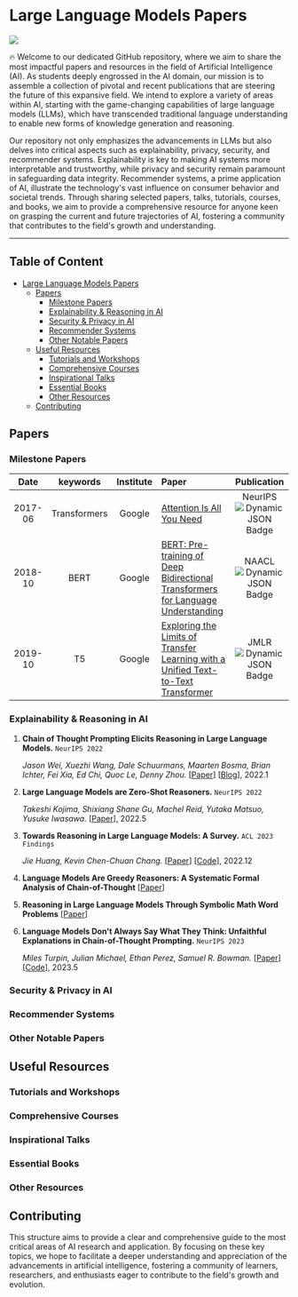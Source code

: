 # Large Language Models Papers

![](resources/image1.gif)

🔥 Welcome to our dedicated GitHub repository, where we aim to share the most impactful papers and resources in the field of Artificial Intelligence (AI). As students deeply engrossed in the AI domain, our mission is to assemble a collection of pivotal and recent publications that are steering the future of this expansive field. We intend to explore a variety of areas within AI, starting with the game-changing capabilities of large language models (LLMs), which have transcended traditional language understanding to enable new forms of knowledge generation and reasoning.

Our repository not only emphasizes the advancements in LLMs but also delves into critical aspects such as explainability, privacy, security, and recommender systems. Explainability is key to making AI systems more interpretable and trustworthy, while privacy and security remain paramount in safeguarding data integrity. Recommender systems, a prime application of AI, illustrate the technology's vast influence on consumer behavior and societal trends. Through sharing selected papers, talks, tutorials, courses, and books, we aim to provide a comprehensive resource for anyone keen on grasping the current and future trajectories of AI, fostering a community that contributes to the field's growth and understanding.

---

## Table of Content

- [Large Language Models Papers](#Large-Language-Models-Papers)
  - [Papers](#papers)
    - [Milestone Papers](#Milestone-Papers)
    - [Explainability & Reasoning in AI](#Explainability-&-Reasoning-in-AI)
    - [Security & Privacy in AI](#Security-&-Privacy-in-AI)
    - [Recommender Systems](#Recommender-Systems)
    - [Other Notable Papers](#Other-Notable-Papers)
  - [Useful Resources](#Useful-Resources)
    - [Tutorials and Workshops](#Tutorials-and-Workshops)
    - [Comprehensive Courses](#Comprehensive-Courses)
    - [Inspirational Talks](#Inspirational-Talks)
    - [Essential Books](#Essential-Books)
    - [Other Resources](#Other-Resources)
  - [Contributing](#Contributing)



## Papers

### Milestone Papers

|  Date  |       keywords       |    Institute    | Paper                                                                                                                                                                               | Publication |
| :-----: | :------------------: | :--------------: | :---------------------------------------------------------------------------------------------------------------------------------------------------------------------------------- | :---------: |
| 2017-06 |     Transformers     |      Google      | [Attention Is All You Need](https://arxiv.org/pdf/1706.03762.pdf)                                                                                                                      |   NeurIPS<br>  ![Dynamic JSON Badge](https://img.shields.io/badge/dynamic/json?url=https%3A%2F%2Fapi.semanticscholar.org%2Fgraph%2Fv1%2Fpaper%2F204e3073870fae3d05bcbc2f6a8e263d9b72e776%3Ffields%3DcitationCount&query=%24.citationCount&label=citation) |
| 2018-10 |         BERT         |      Google      | [BERT: Pre-training of Deep Bidirectional Transformers for Language Understanding](https://aclanthology.org/N19-1423.pdf)                                                              |    NAACL <br>![Dynamic JSON Badge](https://img.shields.io/badge/dynamic/json?url=https%3A%2F%2Fapi.semanticscholar.org%2Fgraph%2Fv1%2Fpaper%2Fdf2b0e26d0599ce3e70df8a9da02e51594e0e992%3Ffields%3DcitationCount&query=%24.citationCount&label=citation)    |
| 2019-10 |          T5          |      Google      | [Exploring the Limits of Transfer Learning with a Unified Text-to-Text Transformer](https://jmlr.org/papers/v21/20-074.html)                                                           |    JMLR<br>  ![Dynamic JSON Badge](https://img.shields.io/badge/dynamic/json?url=https%3A%2F%2Fapi.semanticscholar.org%2Fgraph%2Fv1%2Fpaper%2F3cfb319689f06bf04c2e28399361f414ca32c4b3%3Ffields%3DcitationCount&query=%24.citationCount&label=citation)  |




### Explainability & Reasoning in AI 
1. **Chain of Thought Prompting Elicits Reasoning in Large Language Models.** `NeurIPS 2022`

    *Jason Wei, Xuezhi Wang, Dale Schuurmans, Maarten Bosma, Brian Ichter, Fei Xia, Ed Chi, Quoc Le, Denny Zhou.* [[Paper](https://arxiv.org/abs/2201.11903)] [[Blog](https://ai.googleblog.com/2022/05/language-models-perform-reasoning-via.html)], 2022.1

1. **Large Language Models are Zero-Shot Reasoners.** `NeurIPS 2022`
   
    *Takeshi Kojima, Shixiang Shane Gu, Machel Reid, Yutaka Matsuo, Yusuke Iwasawa.* [[Paper](https://arxiv.org/abs/2205.11916)], 2022.5

1. **Towards Reasoning in Large Language Models: A Survey.** `ACL 2023 Findings`

    *Jie Huang, Kevin Chen-Chuan Chang.* [[Paper](https://arxiv.org/abs/2212.10403)] [[Code](https://github.com/jeffhj/LM-reasoning)], 2022.12

1. **Language Models Are Greedy Reasoners: A Systematic Formal Analysis of Chain-of-Thought** 
    [[Paper](https://arxiv.org/abs/2210.01240)]

1. **Reasoning in Large Language Models Through Symbolic Math Word Problems**
    [[Paper](https://arxiv.org/abs/2308.01906)]

1. **Language Models Don't Always Say What They Think: Unfaithful Explanations in Chain-of-Thought Prompting.** `NeurIPS 2023`

    *Miles Turpin, Julian Michael, Ethan Perez, Samuel R. Bowman.* [[Paper](https://arxiv.org/abs/2305.04388)] [[Code](https://github.com/milesaturpin/cot-unfaithfulness)], 2023.5


### Security & Privacy in AI

### Recommender Systems

### Other Notable Papers

## Useful Resources

### Tutorials and Workshops

### Comprehensive Courses

### Inspirational Talks

### Essential Books

### Other Resources

## Contributing

This structure aims to provide a clear and comprehensive guide to the most critical areas of AI research and application. By focusing on these key topics, we hope to facilitate a deeper understanding and appreciation of the advancements in artificial intelligence, fostering a community of learners, researchers, and enthusiasts eager to contribute to the field's growth and evolution.






